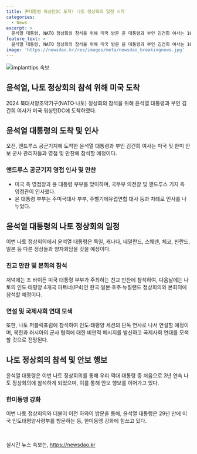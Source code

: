 ```yaml
---
title: 尹대통령 워싱턴DC 도착! 나토 정상회의 일정 시작
categories:
  - News
excerpt: >
  윤석열 대통령, NATO 정상회의 참석을 위해 미국 방문 윤 대통령과 부인 김건희 여사는 10일 앤드루스 공군기지에 도착, 미국 측에서 영접. 이후 다양한 활동, 만찬, 다자간 회의 등 계획. 11일에는 IP4 정상회의와 나토 정상회의 참석 예정. 윤 대통령은 나토 정상회의에서 군사 협력에 대한 비판 발언 및 국제사회 연대 모색할 것으로 전망. 전체적으로 윤 대통령의 미국 방문은 국내외의 관심을 끌 것으로 기대된다.
feature_text: >
  윤석열 대통령, NATO 정상회의 참석을 위해 미국 방문 윤 대통령과 부인 김건희 여사는 10일 앤드루스 공군기지에 도착, 미국 측에서 영접. 이후 다양한 활동, 만찬, 다자간 회의 등 계획. 11일에는 IP4 정상회의와 나토 정상회의 참석 예정. 윤 대통령은 나토 정상회의에서 군사 협력에 대한 비판 발언 및 국제사회 연대 모색할 것으로 전망. 전체적으로 윤 대통령의 미국 방문은 국내외의 관심을 끌 것으로 기대된다.
image: 'https://newsdao.kr/res/images/meta/newsdao_breakingnews.jpg'
---
```


<p><img src="https://newsdao.kr/res/images/meta/newsdao_breakingnews.jpg" alt="implanttips 속보" /></p>

<h2>윤석열, 나토 정상회의 참석 위해 미국 도착</h2>

<p data-ke-size="size16">2024 북대서양조약기구(NATO·나토) 정상회의 참석을 위해 윤석열 대통령과 부인 김건희 여사가 미국 워싱턴DC에 도착하였다.</p>

<h2 data-ke-size="size26">윤석열 대통령의 도착 및 인사</h2>

<p data-ke-size="size16">오전, 앤드루스 공군기지에 도착한 윤석열 대통령과 부인 김건희 여사는 미국 및 한미 안보 군사 관리자들과 영접 및 만찬에 참석할 예정이다.</p>

<h3>앤드루스 공군기지 영접 인사 및 만찬</h3>

<ul>
  <li>미국 측 영접장과 윤 대통령 부부를 맞이하며, 국무부 의전장 및 앤드루스 기지 측 영접관이 인사했다.</li>
  <li>윤 대통령 부부는 주미국대사 부부, 주벨기에유럽연합 대사 등과 차례로 인사를 나누었다.</li>
</ul>

<h2 data-ke-size="size26">윤석열 대통령의 나토 정상회의 일정</h2>

<p data-ke-size="size16">이번 나토 정상회의에서 윤석열 대통령은 독일, 캐나다, 네덜란드, 스웨덴, 체코, 핀란드, 일본 등 다른 정상들과 양자회담을 갖을 예정이다.</p>

<h3>친교 만찬 및 본회의 참석</h3>

<p data-ke-size="size16">저녁에는 조 바이든 미국 대통령 부부가 주최하는 친교 만찬에 참석하여, 다음날에는 나토의 인도·태평양 4개국 파트너(IP4)인 한국·일본·호주·뉴질랜드 정상회의와 본회의에 참석할 예정이다.</p>

<h3>연설 및 국제사회 연대 모색</h3>

<p data-ke-size="size16">또한, 나토 퍼블릭포럼에 참석하여 인도·태평양 세션의 단독 연사로 나서 연설할 예정이며, 북한과 러시아의 군사 협력에 대한 비판적 메시지를 발신하고 국제사회 연대를 모색할 것으로 전망된다.</p>

<h2 data-ke-size="size26">나토 정상회의 참석 및 안보 행보</h2>

<p data-ke-size="size16">윤석열 대통령은 이번 나토 정상회의를 통해 우리 역대 대통령 중 처음으로 3년 연속 나토 정상회의에 참석하게 되었으며, 이를 통해 안보 행보를 이어가고 있다.</p>

<h3>한미동맹 강화</h3>

<p data-ke-size="size16">이번 나토 정상회의와 더불어 이전 하와이 방문을 통해, 윤석열 대통령은 29년 만에 미국 인도태평양사령부를 방문하는 등, 한미동맹 강화에 힘쓰고 있다.</p>

<p data-ke-size="size16">&nbsp;</p>
실시간 뉴스 속보는, <a href="https://newsdao.kr" rel="dofollow">https://newsdao.kr</a>


